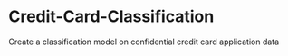 # Credit-Card-Classification
Create a classification model on confidential credit card application data
